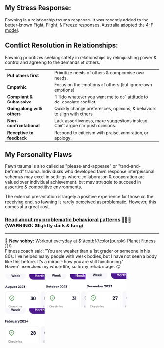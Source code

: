 ## My Stress Response:

Fawning is a relationship trauma response. It was recently added to the better-known Fight, Flight, & Freeze responses. Australia adopted the [4-F model](https://docs.google.com/viewer?url=https://github.com/hanjustin/hanjustin/raw/main/resources/Australia.pdf).

## Conflict Resolution in Relationships:

Fawning prioritizes seeking safety in relationships by relinquishing power & control and agreeing to the demands of others.

<table>
  <tr>
    <td><b>Put others first</b></td>
    <td>Prioritize needs of others & compromise own needs.</td>
  </tr>
  <tr>
    <td><b>Empathic</b></td>
    <td>Focus on the emotions of others (but ignore own emotions)</td>
  </tr>
  <tr>
    <td><b>Compliant & Submissive</b></td>
    <td>“I’ll do whatever you want me to do” attitude to de-escalate conflict.</td>
  </tr>
  <tr>
    <td><b>Going along with others</b></td>
    <td>Quickly change preferences, opinions, & behaviors to align with others</td>
  </tr>
  <tr>
    <td><b>Non-confrontational</b></td>
    <td>Lack assertiveness, make suggestions instead. Can't argue nor push opinions.</td>
  </tr>
  <tr>
    <td><b>Receptive to feedback</b></td>
    <td>Respond to criticism with praise, admiration, or apology.</td>
  </tr>
</table>

## My Personality Flaws

Fawn trauma is also called as "please-and-appease" or "tend-and-befriend" trauma. Individuals who developed fawn response interpersonal schemas may excel in settings where collaboration & cooperation are valued over individual achievement, but may struggle to succeed in assertive & competitive environments.

The external presentation is largely a positive experience for those on the receiving end, so fawning is rarely perceived as problematic. However, this comes at a great cost.

### [Read about my problematic behavioral patterns](https://gist.github.com/hanjustin/eb112405dd48b50f7122c3a0972d9de7#file-my-negative-characteristic-traits-md) 🚩🚩🚩 (WARNING: Slightly dark & long)

---

💪 **New hobby:** Workout everyday at ${\textbf{\color{purple} Planet Fitness }}$.<br>
Fitness coach said: "You are weaker than a 1st grader or someone in his 80s. I've helped many people with weak bodies, but I have not seen a body like this before. It's a miracle how you are still functioning."<br>
Haven't exercised my whole life, so in my rehab stage. 😛

<div>
    <img src="/resources/img/Aug_2023.PNG" width="130">
    <img src="/resources/img/Oct_2023.PNG" width="130">
    <img src="/resources/img/Dec_2023.PNG" width="130">
    <img src="/resources/img/Feb_2024.PNG" width="130">
</div>

<!--
- 👯 I’m looking to collaborate on ...
- 🤔 I’m looking for help with ...
- 💬 Ask me about ...
- 📫 How to reach me: ...
- 😄 Pronouns: ...
- ⚡ Fun fact: ...
-->
